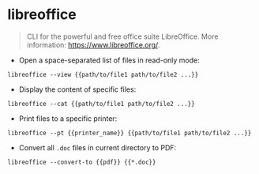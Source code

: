 # libreoffice

> CLI for the powerful and free office suite LibreOffice.
> More information: <https://www.libreoffice.org/>.

- Open a space-separated list of files in read-only mode:

`libreoffice --view {{path/to/file1 path/to/file2 ...}}`

- Display the content of specific files:

`libreoffice --cat {{path/to/file1 path/to/file2 ...}}`

- Print files to a specific printer:

`libreoffice --pt {{printer_name}} {{path/to/file1 path/to/file2 ...}}`

- Convert all `.doc` files in current directory to PDF:

`libreoffice --convert-to {{pdf}} {{*.doc}}`
